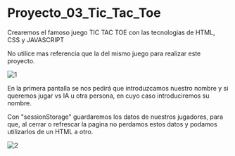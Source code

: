 # Proyecto_03_Tic_Tac_Toe

Crearemos el famoso juego TIC TAC TOE con las tecnologias de HTML, CSS y JAVASCRIPT

No utilice mas referencia que la del mismo juego para realizar este proyecto.

![1](https://user-images.githubusercontent.com/109986640/196059919-896f1065-1501-4e52-8471-79bee8251911.jpg)

En la primera pantalla se nos pedirá que introduzcamos nuestro nombre y si queremos jugar vs IA u otra persona, en cuyo caso introduciremos su nombre.

Con "sessionStorage" guardaremos los datos de nuestros jugadores, para que, al cerrar o refrescar la pagina no perdamos estos datos y podamos utilizarlos de un HTML a otro.

![2](https://user-images.githubusercontent.com/109986640/196059958-c668d391-4767-42e0-9bfd-83ed2fa0a84d.jpg)

